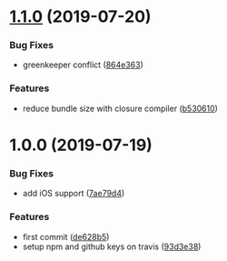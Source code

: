 # [1.1.0](https://github.com/matteobad/detect-autofill/compare/v1.0.0...v1.1.0) (2019-07-20)


### Bug Fixes

* greenkeeper conflict ([864e363](https://github.com/matteobad/detect-autofill/commit/864e363))


### Features

* reduce bundle size with closure compiler ([b530610](https://github.com/matteobad/detect-autofill/commit/b530610))

# 1.0.0 (2019-07-19)


### Bug Fixes

* add iOS support ([7ae79d4](https://github.com/matteobad/detect-autofill/commit/7ae79d4))


### Features

* first commit ([de628b5](https://github.com/matteobad/detect-autofill/commit/de628b5))
* setup npm and github keys on travis ([93d3e38](https://github.com/matteobad/detect-autofill/commit/93d3e38))
